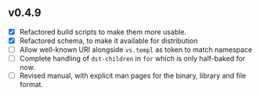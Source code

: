 ## v0.4.9

- [x] Refactored build scripts to make them more usable.
- [x] Refactored schema, to make it available for distribution
- [ ] Allow well-known URI alongside `vs.templ` as token to match namespace
- [ ] Complete handling of `dst-children` in `for` which is only half-baked for now.
- [ ] Revised manual, with explicit man pages for the binary, library and file format.